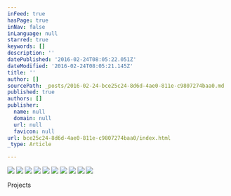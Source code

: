 ```yaml
---
inFeed: true
hasPage: true
inNav: false
inLanguage: null
starred: true
keywords: []
description: ''
datePublished: '2016-02-24T08:05:22.051Z'
dateModified: '2016-02-24T08:05:21.145Z'
title: ''
author: []
sourcePath: _posts/2016-02-24-bce25c24-8d6d-4ae0-811e-c9807274baa0.md
published: true
authors: []
publisher:
  name: null
  domain: null
  url: null
  favicon: null
url: bce25c24-8d6d-4ae0-811e-c9807274baa0/index.html
_type: Article

---
```

![](https://the-grid-user-content.s3-us-west-2.amazonaws.com/0f8019ba-46f7-4a70-a9b1-d8459e46b613.jpg)
![](https://the-grid-user-content.s3-us-west-2.amazonaws.com/efde6c0a-833f-40be-80fd-2b8e4dba6a92.jpg)
![](https://the-grid-user-content.s3-us-west-2.amazonaws.com/898fe73a-ac6c-4c20-be67-724cbbcca9e1.jpg)
![](https://the-grid-user-content.s3-us-west-2.amazonaws.com/e2519cd0-cdcc-45ad-a344-661702190784.jpg)
![](https://the-grid-user-content.s3-us-west-2.amazonaws.com/1c0f9d0a-d289-484b-ada2-6cfd8f4927d4.jpg)
![](https://the-grid-user-content.s3-us-west-2.amazonaws.com/05e40822-59f7-46d8-badf-28bf6de5a45c.jpg)
![](https://the-grid-user-content.s3-us-west-2.amazonaws.com/878b1e15-cb32-40be-bc91-ac9d7f2fa312.jpg)
![](https://the-grid-user-content.s3-us-west-2.amazonaws.com/0af56876-df29-4ad4-a07c-a3c54476e309.jpg)
![](https://the-grid-user-content.s3-us-west-2.amazonaws.com/24388fa8-f21d-4bf9-952e-747308ecacd5.jpg)
![](https://the-grid-user-content.s3-us-west-2.amazonaws.com/1b86b1e3-c0d8-416e-85db-602a3f02d94b.jpg)

Projects